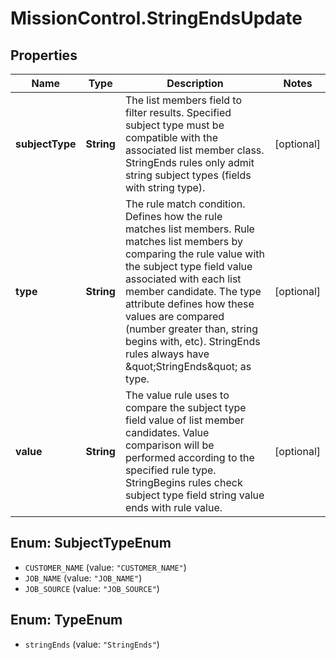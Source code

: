 # MissionControl.StringEndsUpdate

## Properties
Name | Type | Description | Notes
------------ | ------------- | ------------- | -------------
**subjectType** | **String** | The list members field to filter results. Specified subject type must be compatible with the associated list member class. StringEnds rules only admit string subject types (fields with string type). | [optional] 
**type** | **String** | The rule match condition. Defines how the rule matches list members. Rule matches list members by comparing the rule value with the subject type field value associated with each list member candidate. The type attribute defines how these values are compared (number greater than, string begins with, etc). StringEnds rules always have \&quot;StringEnds\&quot; as type. | [optional] 
**value** | **String** | The value rule uses to compare the subject type field value of list member candidates. Value comparison will be performed according to the specified rule type. StringBegins rules check subject type field string value ends with rule value. | [optional] 

<a name="SubjectTypeEnum"></a>
## Enum: SubjectTypeEnum

* `CUSTOMER_NAME` (value: `"CUSTOMER_NAME"`)
* `JOB_NAME` (value: `"JOB_NAME"`)
* `JOB_SOURCE` (value: `"JOB_SOURCE"`)


<a name="TypeEnum"></a>
## Enum: TypeEnum

* `stringEnds` (value: `"StringEnds"`)

